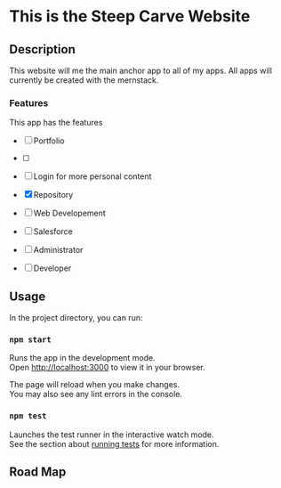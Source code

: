 # This is the Steep Carve Website

## Description
This website will me the main anchor app to all of my apps.
All apps will currently be created with the mernstack.

### Features
This app has the features

- [ ] Portfolio
- [ ]
- [ ] Login for more personal content
- [x] Repository
 - [ ] Web Developement
 - [ ] Salesforce
  - [ ] Administrator
  - [ ] Developer


## Usage
In the project directory, you can run:

### `npm start`

Runs the app in the development mode.\
Open [http://localhost:3000](http://localhost:3000) to view it in your browser.

The page will reload when you make changes.\
You may also see any lint errors in the console.

### `npm test`

Launches the test runner in the interactive watch mode.\
See the section about [running tests](https://facebook.github.io/create-react-app/docs/running-tests) for more information.


## Road Map



